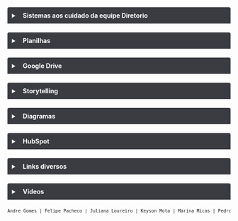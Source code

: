 <style>.wrapper{width: 787px !important;}</style> 
<details style="margin-bottom:20px;color: white;">
<link rel="stylesheet" href="https://cdnjs.cloudflare.com/ajax/libs/font-awesome/5.15.3/css/all.min.css" integrity="sha512-iBBXm8fW90+nuLcSKlbmrPcLa0OT92xO1BIsZ+ywDWZCvqsWgccV3gFoRBv0z+8dLJgyAHIhR35VZc2oM/gI1w==" crossorigin="anonymous" referrerpolicy="no-referrer" />
    <style>code, pre {
    font-size: 10px;
    text-align: center;
}a {
    color: white;
}pre {
    background: #069;}</style>
<summary style="
    background-color: #3A3C42;
    padding: 10px;
    font-weight: bold;
    border-radius: 4px 4px 0 0;
    cursor:pointer;"
    title="Clique aqui para visualizar conteúdos dos sistemas aos cuidado da equipe Diretorio"><i class="fas fa-window-maximize" style="color: #959da5;margin-right:10px;"></i>
    Sistemas aos cuidado da equipe Diretorio 
</summary>
<div style="
    border: 2px solid #6a9fb5;
    border-radius: 0 0 4px 4px;
    padding: 15px;">
    <div style="background-color: #000;
    border-radius: 4px;padding: 15px;margin-bottom:20px;">Avaliação de Desempenho</div>
    <div style="background-color: #000;
    border-radius: 4px;padding: 15px;margin-bottom:20px;"><a href="https://trello.com/b/8kwOVdFy/fw-agentes-e-problem%C3%A1ticas" target="_blank">FW - AGENTES E PROBLEMÁTICAS</a></div>
    <div style="background-color: #000;
    border-radius: 4px;padding: 15px;margin-bottom:20px;"><a href="https://trello.com/b/93XkOLaq/fw-ost" target="_blank">FW - OST</a></div>
    <div style="background-color: #000;
    border-radius: 4px;padding: 15px;"><a href="https://trello.com/b/KyN2R3ht/fw-objetivos" target="_blank">FW - OBJETIVOS</a></div>
</div>
</details>

<details style="margin-bottom:20px;color: white;">
<link rel="stylesheet" href="https://cdnjs.cloudflare.com/ajax/libs/font-awesome/5.15.3/css/all.min.css" integrity="sha512-iBBXm8fW90+nuLcSKlbmrPcLa0OT92xO1BIsZ+ywDWZCvqsWgccV3gFoRBv0z+8dLJgyAHIhR35VZc2oM/gI1w==" crossorigin="anonymous" referrerpolicy="no-referrer" />
<summary style="
    background-color: #3A3C42;
    padding: 10px;
    font-weight: bold;
    border-radius: 4px 4px 0 0;
    cursor:pointer;"
    title="Clique aqui para visualizar conteúdos em Planilhas"><i class="fas fa-file-excel" style="color: #959da5;margin-right:10px;"></i>
    Planilhas
</summary>
<div style="
    border: 2px solid #6a9fb5;
    border-radius: 0 0 4px 4px;
    padding: 15px;">
    <div style="background-color: #000;
    border-radius: 4px;padding: 15px;margin-bottom:20px;"><a href="https://docs.google.com/spreadsheets/d/1V2Xqn731CpAkzokEFqvgqDfsULqyst0edXMHjK5F1j8/edit?usp=sharing" target="_blank">Benchmarking Competitivo</a></div>
    <div style="background-color: #000;
    border-radius: 4px;padding: 15px;margin-bottom:20px;"><a href="https://docs.google.com/spreadsheets/d/1eN9eyijUvlrDU8S6PoG0j2wnNpvtTJGvlDbInsqfY1I/edit?usp=sharing" target="_blank">Contas a Receber - Processos</a></div>
    <div style="background-color: #000;
    border-radius: 4px;padding: 15px;margin-bottom:20px;"><a href="https://docs.google.com/spreadsheets/d/1LyOZKR-02iDzYbgwoFl5ypScVdgaZfhosuHz6CzlUFk/edit?usp=sharing" target="_blank">Roadmap automatização de processos</a></div>
    <div style="background-color: #000;
    border-radius: 4px;padding: 15px;margin-bottom:20px;"><a href="https://docs.google.com/spreadsheets/d/1dgGrq0TPbUTZVR9fvKWWRJdD5Vr_Tt-B9qBJ-1sA9SM/edit?usp=sharing" target="_blank">(Rascunho) Orçamento Joao Machado para  Ana Finanças para Contas a Receber</a></div>
    <div style="background-color: #000;
    border-radius: 4px;padding: 15px;margin-bottom:20px;"><a href="https://docs.google.com/spreadsheets/d/1DGY9yjRK8Kupc6x3_-UFWlz1P3glJhKjGShGaM6vSBE/edit?usp=sharing" target="_blank">Estrutura básica de contratos (prévia)</a></div>
    <div style="background-color: #000;
    border-radius: 4px;padding: 15px;"><a href="https://docs.google.com/spreadsheets/d/1OyIEaXnYBtrBsk0-_iv7nMNSqUMuhRjS_lnykJYEEJw/edit?usp=sharing" target="_blank">Estrutura mínima de contratos</a></div>
</div>
</details>

<details style="margin-bottom:20px;color: white;">
<link rel="stylesheet" href="https://cdnjs.cloudflare.com/ajax/libs/font-awesome/5.15.3/css/all.min.css" integrity="sha512-iBBXm8fW90+nuLcSKlbmrPcLa0OT92xO1BIsZ+ywDWZCvqsWgccV3gFoRBv0z+8dLJgyAHIhR35VZc2oM/gI1w==" crossorigin="anonymous" referrerpolicy="no-referrer" />
<summary style="
    background-color: #3A3C42;
    padding: 10px;
    font-weight: bold;
    border-radius: 4px 4px 0 0;
    cursor:pointer;"
    title="Clique aqui para visualizar conteúdos no Google Drive"><i class="fab fa-google-drive" style="color: #959da5;margin-right:10px;"></i>
    Google Drive
</summary>
<div style="
    border: 2px solid #6a9fb5;
    border-radius: 0 0 4px 4px;
    padding: 15px;">
    <div style="background-color: #000;
    border-radius: 4px;padding: 15px;margin-bottom:20px;"><a href="https://drive.google.com/drive/folders/1bwY8bSxbs_J-f8Hawr0uno3Q03oQzC-o?usp=sharing" target="_blank">Finanças WEb</a></div>
    <div style="background-color: #000;
    border-radius: 4px;padding: 15px;"><a href="https://drive.google.com/drive/folders/1IB1VSbu9aWJMPK8G5p9EGHxm5YBKod1K?usp=sharing" target="_blank">Informativos Nasajon</a></div>
</div>
</details>

<details style="margin-bottom:20px;color: white;">
<link rel="stylesheet" href="https://cdnjs.cloudflare.com/ajax/libs/font-awesome/5.15.3/css/all.min.css" integrity="sha512-iBBXm8fW90+nuLcSKlbmrPcLa0OT92xO1BIsZ+ywDWZCvqsWgccV3gFoRBv0z+8dLJgyAHIhR35VZc2oM/gI1w==" crossorigin="anonymous" referrerpolicy="no-referrer" />
<summary style="
    background-color: #3A3C42;
    padding: 10px;
    font-weight: bold;
    border-radius: 4px 4px 0 0;
    cursor:pointer;"
    title="Clique aqui para visualizar conteúdos de Storytelling"><i class="fas fa-quran" style="color: #959da5;margin-right:10px;"></i>
    Storytelling
</summary>
<div style="
    border: 2px solid #6a9fb5;
    border-radius: 0 0 4px 4px;
    padding: 15px;">
    <div style="background-color: #000;
    border-radius: 4px;padding: 15px;"><a href="https://docs.google.com/presentation/d/13G99WKjh7TfWKukA9Nly7p2MPVDFQB-4XS4nF68k5QE/edit?usp=sharing" target="_blank">Storytelling - ANA Finanças</a></div>
</div>
</details>

<details style="margin-bottom:20px;color: white;">
<link rel="stylesheet" href="https://cdnjs.cloudflare.com/ajax/libs/font-awesome/5.15.3/css/all.min.css" integrity="sha512-iBBXm8fW90+nuLcSKlbmrPcLa0OT92xO1BIsZ+ywDWZCvqsWgccV3gFoRBv0z+8dLJgyAHIhR35VZc2oM/gI1w==" crossorigin="anonymous" referrerpolicy="no-referrer" />
<summary style="
    background-color: #3A3C42;
    padding: 10px;
    font-weight: bold;
    border-radius: 4px 4px 0 0;
    cursor:pointer;"
    title="Clique aqui para visualizar conteúdos dos Diagramas"><i class="fas fa-project-diagram" style="color: #959da5;margin-right:10px;"></i>
    Diagramas
</summary>
<div style="
    border: 2px solid #6a9fb5;
    border-radius: 0 0 4px 4px;
    padding: 15px;">
    <div style="background-color: #000;
    border-radius: 4px;padding: 15px;margin-bottom:20px;"><a href="https://docs.google.com/document/d/1K-XdUOnlsNTWIHwOn1CavkO1FCXp8-9sA5AzpIpHDsU/edit?usp=sharing" target="_blank">Finanças em Documentos Google</a></div>
    <div style="background-color: #000;
    border-radius: 4px;padding: 15px;margin-bottom:20px;"><a href="https://miro.com/welcomeonboard/MlhadEZMcHBwUGZucjBtRTNkOUFXY0xSRkdFajdlcTczdktlMnY4N3o4N09iazRMVzlpTW1OVm9HM2J6OFBraXwzMDc0NDU3MzU4MDA5Njg2MDc1" target="_blank">FW - Entrevista Exploratória no Miro</a></div>
    <div style="background-color: #000;
    border-radius: 4px;padding: 15px;margin-bottom:20px;"><a href="https://miro.com/welcomeonboard/UlpmazFoUXM1cFdwRjlnVDBxSXRXOTVUWDNIeVlpTmdnVVo5TWRMRU9Lc2h1UUh5S2IxRndjRmNETTRtVWFDc3wzMDc0NDU3MzU4MDA5Njg2MDc1" target="_blank">FW - Agentes e Problemáticas no Miro</a></div>
    <div style="background-color: #000;
    border-radius: 4px;padding: 15px;"><a href="https://miro.com/welcomeonboard/SVFFQkRVZ3dHdVQxdmRCM0kxQk8xdnZOalpucDhueXNuWTZ6dDZ0eWFoTHBMdUlRVDJma0FNNUN3dk5KODVENHwzMDc0NDU3MzU4MDA5Njg2MDc1" target="_blank">ANA - Finanças no Miro</a></div>
</div>
</details>

<details style="margin-bottom:20px;color: white;">
<link rel="stylesheet" href="https://cdnjs.cloudflare.com/ajax/libs/font-awesome/5.15.3/css/all.min.css" integrity="sha512-iBBXm8fW90+nuLcSKlbmrPcLa0OT92xO1BIsZ+ywDWZCvqsWgccV3gFoRBv0z+8dLJgyAHIhR35VZc2oM/gI1w==" crossorigin="anonymous" referrerpolicy="no-referrer" />
<summary style="
    background-color: #3A3C42;
    padding: 10px;
    font-weight: bold;
    border-radius: 4px 4px 0 0;
    cursor:pointer;"
    title="Clique aqui para visualizar conteúdos de HubSpot"><i class="fab fa-hubspot" style="color: #959da5;margin-right:10px;"></i>
    HubSpot
</summary>
<div style="
    border: 2px solid #6a9fb5;
    border-radius: 0 0 4px 4px;
    padding: 15px;">
    <div style="background-color: #000;
    border-radius: 4px;padding: 15px;margin-bottom:20px;"><a href="https://app.hubspot.com/login/" target="_blank">Login HubSpot</a></div>
    <div style="background-color: #000;
    border-radius: 4px;padding: 15px;"><a href="https://www.hubspot.com/" target="_blank">Site HubSpot</a></div>
</div>
</details>

<details style="margin-bottom:20px;color: white;">
<link rel="stylesheet" href="https://cdnjs.cloudflare.com/ajax/libs/font-awesome/5.15.3/css/all.min.css" integrity="sha512-iBBXm8fW90+nuLcSKlbmrPcLa0OT92xO1BIsZ+ywDWZCvqsWgccV3gFoRBv0z+8dLJgyAHIhR35VZc2oM/gI1w==" crossorigin="anonymous" referrerpolicy="no-referrer" />
<summary style="
    background-color: #3A3C42;
    padding: 10px;
    font-weight: bold;
    border-radius: 4px 4px 0 0;
    cursor:pointer;"
    title="Clique aqui para visualizar conteúdos de Links diversos"><i class="fas fa-link" style="color: #959da5;margin-right:10px;"></i>
    Links diversos
</summary>
<div style="
    border: 2px solid #6a9fb5;
    border-radius: 0 0 4px 4px;
    padding: 15px;">
    <div style="background-color: #000;
    border-radius: 4px;padding: 15px;margin-bottom:20px;"><a href="https://atendimento.nasajon.com.br/nasajon/artigos?categoria=a4df20c7-35f5-44f7-900f-22441b4b572d" target="_blank">Base de Conhecimento - Finanças</a></div>
    <div style="background-color: #000;
    border-radius: 4px;padding: 15px;margin-bottom:20px;"><a href="https://www.contabilix.com.br/contabilidade-online/entenda-quem-e-o-responsavel-pelo-iss-quando-o-servico-for-prestado-fora-do-municipio-sede-da-empresa-prestadora/" target="_blank">Entenda quem é o responsável pelo ISS quando o serviço for prestado fora do município sede da empresa prestadora</a></div>
    <div style="background-color: #000;
    border-radius: 4px;padding: 15px;margin-bottom:20px;"><a href="https://docs.google.com/document/d/1BJnmKar6-QT4rYmCnsTLa69sG62oGfeoWEk11ORRWs0/edit?usp=sharing" target="_blank">Conceitos e regras de Contas a Receber - Reunião Fluxo Nasajon com Igor Coelho</a></div>
    <div style="background-color: #000;
    border-radius: 4px;padding: 15px;margin-bottom:20px;"><a href="https://docs.google.com/presentation/d/1cIeKi0KTVdkAk_E6PVhbwTPnOA4PTIMXkRu9Ms_Bi9E/edit?usp=sharing" target="_blank">Nasajon - Nova Organização Desenvolvimento (Produto&Engenharia)</a></div>
    <div style="background-color: #000;
    border-radius: 4px;padding: 15px;margin-bottom:20px;"><a href="https://sites.google.com/nasajon.com.br/mopenasajon/p%C3%A1gina-inicial" target="_blank">OPERAÇÕES E PROCESSOS EMPRESARIAIS DA NASAJON SISTEMAS</a></div>
    <div style="background-color: #000;
    border-radius: 4px;padding: 15px;margin-bottom:20px;"><a href="https://mope.nasajon.com.br/" target="_blank">MOPE - Nasajon Sistemas</a></div>
    <div style="background-color: #000;
    border-radius: 4px;padding: 15px;margin-bottom:20px;"><a href="https://docs.google.com/presentation/d/1p5iIAtpiRjjRH4WTpxSg0kj15GSSI1aW-5P35jl2qjY/edit?usp=sharing" target="_blank">MOPE - Matriz  de Operações e Processos Empresariais - versão 1.0.0</a></div>
    <div style="background-color: #000;
    border-radius: 4px;padding: 15px;"><a href="https://blog.contaazul.com/iss" target="_blank">Guia do ISS: quem deve pagar, como calcular e o que mudou no Imposto Sobre Serviços</a></div>
</div>
</details>

<details style="margin-bottom:20px;color: white;">
<link rel="stylesheet" href="https://cdnjs.cloudflare.com/ajax/libs/font-awesome/5.15.3/css/all.min.css" integrity="sha512-iBBXm8fW90+nuLcSKlbmrPcLa0OT92xO1BIsZ+ywDWZCvqsWgccV3gFoRBv0z+8dLJgyAHIhR35VZc2oM/gI1w==" crossorigin="anonymous" referrerpolicy="no-referrer" />
<summary style="
    background-color: #3A3C42;
    padding: 10px;
    font-weight: bold;
    border-radius: 4px 4px 0 0;
    cursor:pointer;"
    title="Clique aqui para visualizar conteúdos de Vídeos"><i class="fas fa-video" style="color: #959da5;margin-right:10px;"></i>
    Vídeos
</summary>
<div style="
    border: 2px solid #6a9fb5;
    border-radius: 0 0 4px 4px;
    padding: 15px;">
    <div style="background-color: #000;
    border-radius: 4px;padding: 15px;margin-bottom:20px;"><a href="https://nasajoneducacional.com.br/ng/student/courses/financas/lectures/modulo-1-cadastros-iniciais-1/contents/5ea8a9d0c4dfa7001909c658/" target="_blank">Nasajon Educacional - Finanças</a></div>
    <div style="background-color: #000;
    border-radius: 4px;padding: 15px;margin-bottom:20px;"><a href="https://drive.google.com/file/d/1kgz3OKazAB56w6RFVQLdIto4M4VFk2dO/view?usp=sharing" target="_blank">Video do curso de contas a receber - Reunião Fluxo Nasajon com Igor Coelho</a></div>
    <div style="background-color: #000;
    border-radius: 4px;padding: 15px;margin-bottom:20px;"><a href="https://drive.google.com/file/d/1wGYdlNaqiptPw_6HmCJcOrrgn7LD5WcV/view?usp=sharing" target="_blank">Evento Nova Organização Desenvolvimento</a></div>
    <div style="background-color: #000;
    border-radius: 4px;padding: 15px;"><a href="https://drive.google.com/file/d/175CrCsKmxa6NXEcy5gUzIPMoyOGkXZxe/view" target="_blank">Apresentação Diário Único</a></div>
</div>
</details>

```markdown
Andre Gomes | Felipe Pacheco | Juliana Loureiro | Keyson Mota | Marina Micas | Pedro Teixeira | Rodrigo Dirk | Samyr Ribeiro
```
